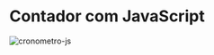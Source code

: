 # Contador com JavaScript
![cronometro-js](https://user-images.githubusercontent.com/98432757/182716368-302890f8-4617-498a-a5a9-c9ce01e1045e.PNG)
